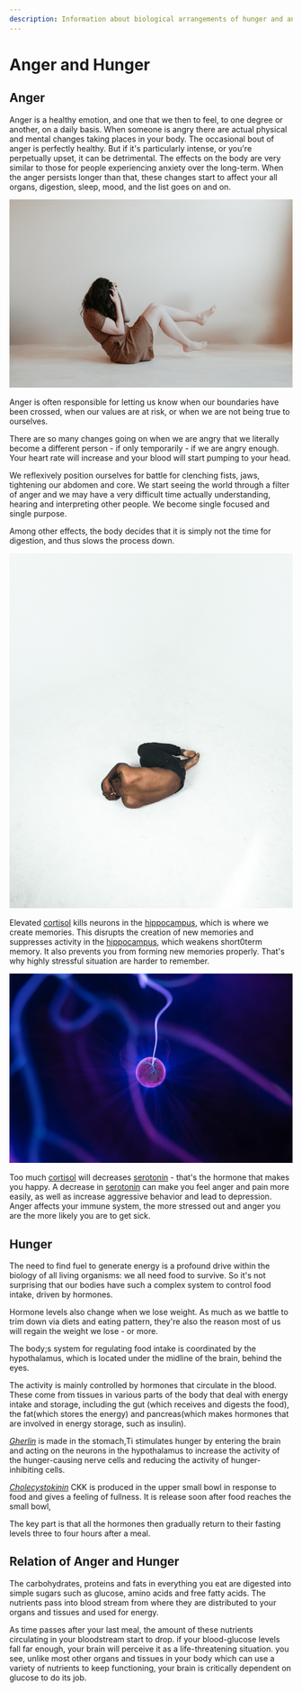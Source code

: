 ```yaml
---
description: Information about biological arrangements of hunger and anger in the brain. And their relations to each other. 
---
```


# Anger and Hunger
## Anger
Anger is a healthy emotion, and one that we then to feel, to one degree or another, on a daily basis. When someone is angry there are actual physical and mental changes taking places in your body. The occasional bout of anger is perfectly healthy. But if it's particularly intense, or you're perpetually upset, it can be detrimental. The effects on the body are very similar to those for people experiencing anxiety over the long-term. When the anger persists longer than that, these changes start to affect your all organs, digestion, sleep, mood, and the list goes on and on.

![Photo by Priscilla Du Preez on Unsplash](priscilla-du-preez-VzqEavUGnss-unsplash.jpg)

Anger is often responsible for letting us know when our boundaries have been crossed, when our values are at risk, or when we are not being true to ourselves. 

There are so many changes going on when we are angry that we literally become a different person - if only temporarily - if we are angry enough. Your heart rate will increase and your blood will start pumping to your head.

We reflexively position ourselves for battle for clenching fists, jaws, tightening our abdomen and core. We start seeing the world through a filter of anger and we may have a very difficult time actually understanding, hearing and interpreting other people. We become single focused and single purpose.

Among other effects, the body decides that it is simply not the time for digestion, and thus slows the process down.

![Photo by mwangi gatheca on Unsplash](mwangi-gatheca-xViKfocA-Uc-unsplash.jpg)

Elevated [cortisol](https://www.webmd.com/a-to-z-guides/what-is-cortisol#1) kills neurons in the [hippocampus](https://www.britannica.com/science/hippocampus), which is where we create memories. This disrupts the creation of new memories and suppresses activity in the [hippocampus](https://www.britannica.com/science/hippocampus), which weakens short0term memory. It also prevents you from forming new memories properly. That's why highly stressful situation are harder to remember.

![Photo by Zoltan Tasi on Unsplash](zoltan-tasi-6vEqcR8Icbs-unsplash.jpg)

Too much [cortisol](https://www.webmd.com/a-to-z-guides/what-is-cortisol#1) will decreases [serotonin](https://www.healthline.com/health/mental-health/serotonin) - that's the hormone that makes you happy. A decrease in [serotonin](https://www.healthline.com/health/mental-health/serotonin) can make you feel anger and pain more easily, as well as increase aggressive behavior and lead to depression. Anger affects your immune system, the more stressed out and anger you are the more likely you are to get sick.

## Hunger

The need to find fuel to generate energy is a profound drive within the biology of all living organisms: we all need food to survive. So it's not surprising that our bodies have such a complex system to control food intake, driven by hormones.

Hormone levels also change when we lose weight. As much as we battle to trim down via diets and eating pattern, they're also the reason most of us will regain the weight we lose - or more.

The body;s system for regulating food intake is coordinated by the hypothalamus, which is located under the midline of the brain, behind the eyes.

The activity is mainly controlled by hormones that circulate in the blood. These come from tissues in various parts of the body that deal with energy intake and storage, including the gut (which receives and digests the food), the fat(which stores the energy) and pancreas(which makes hormones that are involved in energy storage, such as insulin).

*[Gherlin](https://www.yourhormones.info/hormones/ghrelin/)* is made in the stomach,Ti stimulates hunger by entering the brain and acting on the neurons in the hypothalamus to increase the activity of the hunger-causing nerve cells and reducing the activity of hunger-inhibiting cells.  

*[Cholecystokinin](https://www.yourhormones.info/hormones/Cholecystokinin/)* CKK is produced in the upper small bowl in response to food and gives a feeling of fullness. It is release soon after food reaches the small bowl,

The key part is that all the hormones then gradually return to their fasting levels three to four hours after a meal.

## Relation of Anger and Hunger

The carbohydrates, proteins and fats in everything you eat are digested into simple sugars such as glucose, amino acids and free fatty acids. The nutrients pass into blood stream from where they are distributed to your organs and tissues and used for energy.

As time passes after your last meal, the amount of these nutrients circulating in your bloodstream start to drop. if your blood-glucose levels fall far enough, your brain will perceive it as a life-threatening situation. you see, unlike most other organs and tissues in your body which can use a variety of nutrients to keep functioning, your brain is critically dependent on glucose to do its job.